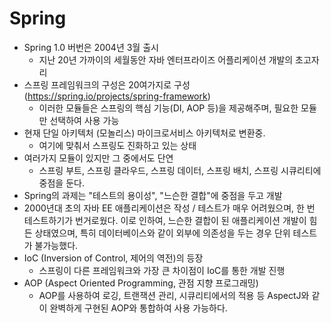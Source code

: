 # Spring
- Spring 1.0 버번은 2004년 3월 출시
    - 지난 20년 가까이의 세월동안 자바 엔터프라이즈 어플리케이션 개발의 초고자리
- 스프링 프레임워크의 구성은 20여가지로 구성 (https://spring.io/projects/spring-framework)
    - 이러한 모듈들은 스프링의 핵심 기능(DI, AOP 등)을 제공해주며, 필요한 모듈만 선택하여 사용 가능
- 현재 단일 아키텍처 (모놀리스) 마이크로서비스 아키텍처로 변환중.
    - 여기에 맞춰서 스프링도 진화하고 있는 상태
- 여러가지 모듈이 있지만 그 중에서도 단연
    - 스프링 부트, 스프링 클라우드, 스프링 데이터, 스프링 배치, 스프링 시큐리티에 중점을 둔다.
- Spring의 과제는 "테스트의 용이성", "느슨한 결합"에 중점을 두고 개발
- 2000년대 초의 자바 EE 애플리케이션은 작성 / 테스트가 매우 어려웠으며, 한 번 테스트하기가 번거로웠다.
이로 인하여, 느슨한 결합이 된 애플리케이션 개발이 힘든 상태였으며, 특히 데이터베이스와 같이 외부에 의존성을 두는 경우 단위 테스트가 불가능했다.
- IoC (Inversion of Control, 제어의 역전)의 등장
    - 스프링이 다른 프레임워크와 가장 큰 차이점이 IoC를 통한 개발 진행
- AOP (Aspect Oriented Programming, 관점 지향 프로그래밍)
    - AOP를 사용하여 로깅, 트랜잭션 관리, 시큐리티에서의 적용 등 AspectJ와 같이 완벽하게 구현된 AOP와 통합하여 사용 가능하다.
